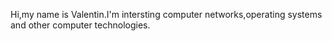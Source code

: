 Hi,my name is Valentin.I'm intersting computer networks,operating systems and other computer technologies.
